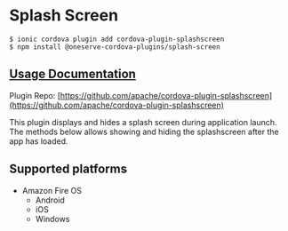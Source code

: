 # Splash Screen

```
$ ionic cordova plugin add cordova-plugin-splashscreen
$ npm install @oneserve-cordova-plugins/splash-screen
```

## [Usage Documentation](https://oneserve.gitbook.io/oneserve-cordova-plugins/plugins/splash-screen/)

Plugin Repo: [https://github.com/apache/cordova-plugin-splashscreen](https://github.com/apache/cordova-plugin-splashscreen)

This plugin displays and hides a splash screen during application launch. The methods below allows showing and hiding the splashscreen after the app has loaded.

## Supported platforms

- Amazon Fire OS
  - Android
  - iOS
  - Windows
  


